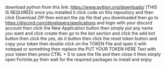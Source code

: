 download python from this link: https://www.python.org/downloads/ (THIS IS REQUIRED)
once you installed it click code on this repository and then click Download ZIP
then extract the zip file that you downloaded
then go to https://discord.com/developers/applications and login with your discord account
then click the New Application button
then simply put any name you want and click create
then go to the bot section and click the add bot button
then click the yes, do it button
then click the reset token button and copy your token
then double click on the TOKEN File and open it with notepad or something
then replace the PUT YOUR TOKEN HERE Text with your token
then press CTRL + S to save the file and then close it
then simply open Fortnite.py
then wait for the required packages to install and enjoy
